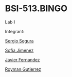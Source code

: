 # BSI-513.BINGO

Lab I

Integrant:


[Sergio Segura](mailto:Sergio.Segura1@ulatina.net)

[Sofia Jimenez](mailto:sofiajimenezm20@gmail.com)

[Javier Fernandez](mailto:javier_f13@outlook.com)

[Royman Gutierrez](mailto:rggs3010@gmail.com)
